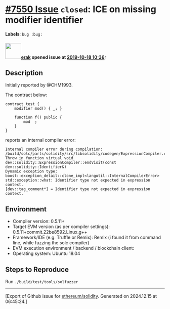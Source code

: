 # [\#7550 Issue](https://github.com/ethereum/solidity/issues/7550) `closed`: ICE on missing modifier identifier
**Labels**: `bug :bug:`


#### <img src="https://avatars.githubusercontent.com/u/20012009?u=61e903cf16bc5f3353db1d571401e2e71b6f61ed&v=4" width="50">[erak](https://github.com/erak) opened issue at [2019-10-18 10:36](https://github.com/ethereum/solidity/issues/7550):

## Description

Initially reported by @CHM1993.

The contract below:

```
contract test {
    modifier mod() { _; }

    function f() public {
        mod  ;
    }
}
```
reports an internal compiler error:
```
Internal compiler error during compilation:
/build/solc/parts/solidity/src/libsolidity/codegen/ExpressionCompiler.cpp(1672): Throw in function virtual void dev::solidity::ExpressionCompiler::endVisit(const dev::solidity::Identifier&)
Dynamic exception type: boost::exception_detail::clone_impl<langutil::InternalCompilerError>
std::exception::what: Identifier type not expected in expression context.
[dev::tag_comment*] = Identifier type not expected in expression context.
```

## Environment

- Compiler version: 0.5.11+
- Target EVM version (as per compiler settings): 0.5.11+commit.22be8592.Linux.g++
- Framework/IDE (e.g. Truffle or Remix): Remix (i found it from command line, while fuzzing the solc compiler)
- EVM execution environment / backend / blockchain client:
- Operating system: Ubuntu 18.04

## Steps to Reproduce

Run `./build/test/tools/solfuzzer`




-------------------------------------------------------------------------------



[Export of Github issue for [ethereum/solidity](https://github.com/ethereum/solidity). Generated on 2024.12.15 at 06:45:24.]
